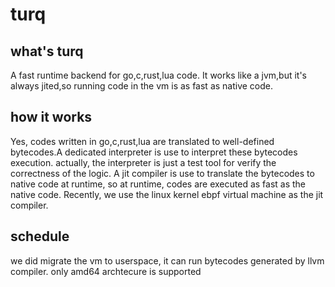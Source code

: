 # turq
## what's turq
   A fast runtime backend for go,c,rust,lua code. It works like a jvm,but it's always jited,so running code in the vm is as fast as native code.

## how it works
   Yes, codes written in go,c,rust,lua are translated to well-defined bytecodes.A dedicated interpreter is use to interpret these bytecodes execution. 
   actually, the interpreter is just a test tool for verify the correctness of the logic. A jit compiler is use to translate the bytecodes to native code at runtime, so at runtime, codes are executed as fast as the native code.
   Recently, we use the linux kernel ebpf virtual machine as the jit compiler.
## schedule
   we did migrate the vm to userspace, it can run bytecodes generated by llvm compiler. only amd64 archtecure is supported
